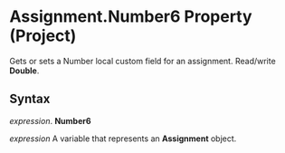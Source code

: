 
# Assignment.Number6 Property (Project)

Gets or sets a Number local custom field for an assignment. Read/write  **Double**.


## Syntax

 _expression_. **Number6**

 _expression_ A variable that represents an **Assignment** object.

